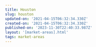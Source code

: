 ```yaml
---
title: Houston
slug: houston
updated-on: '2021-04-15T06:32:34.330Z'
created-on: '2021-04-15T06:32:34.330Z'
published-on: '2023-11-30T22:40:33.987Z'
layout: '[market-areas].html'
tags: market-areas
---
```




